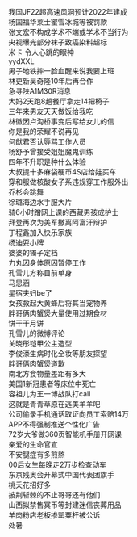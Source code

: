我国JF22超高速风洞预计2022年建成  
杨国福华莱士蜜雪冰城等被罚款  
张文宏不构成学术不端或学术不当行为  
央视曝光部分袜子致癌染料超标  
米卡 令人心跳的眼神  
yydXXL  
男子地铁摔一脸血醒来说我要上班  
林更新吴奇隆10年后再合作  
急寻陕A1M30R消息  
大妈2天跑8趟餐厅拿走14把椅子  
三年来男友天天做饭给我吃  
林徽因卢沟桥事变后写给女儿的信  
你是我的荣耀不说再见  
何猷君否认辱骂工作人员  
杨舒予曾接受姐姐魔鬼训练  
四年不升职是种什么体验  
大叔提十多麻袋硬币4S店给娃买车  
穿和服做核酸女子系违规穿工作服外出  
乔杉会跳舞  
徐璐海边水手服大片  
骑6小时蹭网上课的西藏男孩成护士  
拜登再次为美军撤离阿富汗辩护  
丁程鑫加入快乐家族  
杨迪耍小牌  
婆婆的镯子定档  
力丸因身体原因暂停工作  
孔雪儿方称目前单身  
马思涵  
星宿夫妇be了  
女孩救起大黄蜂后将其当宠物养  
胖哥俩肉蟹煲大量使用过期食材  
饼干干月饼  
孔雪儿的微博评论  
关晓彤铠甲公主造型  
李俊濠生病时化全妆等朋友探望  
胖哥俩肉蟹煲道歉  
南北方食物量差距有多大  
美国1新冠患者等床位中死亡  
容祖儿为王一博战队打call  
这就是青青草原在逃美羊羊吧  
公司偷录手机通话取证向员工索赔14万  
APP不得强制推送个性化广告  
72岁大爷做360页智能机手册开网课  
亲爱的生命官宣  
不安腿症有多煎熬  
00后女生每晚走2万步检查动车  
东京残奥会开幕式中国代表团旗手  
桃夭花招好多  
披荆斩棘的不止哥哥还有他们  
山西拟禁售冥币等封建迷信丧葬用品  
羊肉粉店老板掺罂粟杆被公诉  
处暑  
